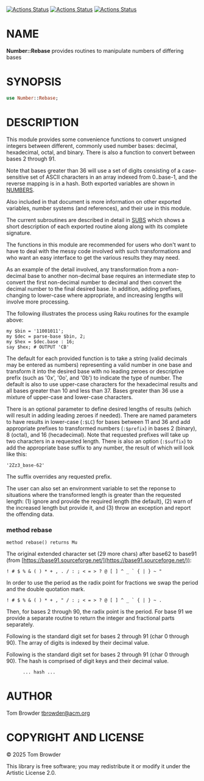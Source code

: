 [![Actions Status](https://github.com/tbrowder/Number-Rebase/actions/workflows/linux.yml/badge.svg)](https://github.com/tbrowder/Number-Rebase/actions) [![Actions Status](https://github.com/tbrowder/Number-Rebase/actions/workflows/macos.yml/badge.svg)](https://github.com/tbrowder/Number-Rebase/actions) [![Actions Status](https://github.com/tbrowder/Number-Rebase/actions/workflows/windows.yml/badge.svg)](https://github.com/tbrowder/Number-Rebase/actions)

NAME
====

**Number::Rebase** provides routines to manipulate numbers of differing bases

SYNOPSIS
========

```raku
use Number::Rebase;
```

DESCRIPTION
===========

This module provides some convenience functions to convert unsigned integers between different, commonly used number bases: decimal, hexadecimal, octal, and binary. There is also a function to convert between bases 2 through 91.

Note that bases greater than 36 will use a set of digits consisting of a case-sensitive set of ASCII characters in an array indexed from 0..base-1, and the reverse mapping is in a hash. Both exported variables are shown in [NUMBERS](../blob/master/docs/NUMBERS.md).

Also included in that document is more information on other exported variables, number systems (and references), and their use in this module.

The current subroutines are described in detail in [SUBS](../blob/master/docs/SUBS.md) which shows a short description of each exported routine along along with its complete signature.

The functions in this module are recommended for users who don't want to have to deal with the messy code involved with such transformations and who want an easy interface to get the various results they may need.

As an example of the detail involved, any transformation from a non-decimal base to another non-decimal base requires an intermediate step to convert the first non-decimal number to decimal and then convert the decimal number to the final desired base. In addition, adding prefixes, changing to lower-case where appropriate, and increasing lengths will involve more processing.

The following illustrates the process using Raku routines for the example above:

    my $bin = '11001011';
    my $dec = parse-base $bin, 2;
    my $hex = $dec.base : 16;
    say $hex; # OUTPUT 'CB'

The default for each provided function is to take a string (valid decimals may be entered as numbers) representing a valid number in one base and transform it into the desired base with no leading zeroes or descriptive prefix (such as '0x', '0o', and '0b') to indicate the type of number. The default is also to use upper-case characters for the hexadecimal results and all bases greater than 10 and less than 37. Bases greater than 36 use a mixture of upper-case and lower-case characters.

There is an optional parameter to define desired lengths of results (which will result in adding leading zeroes if needed). There are named parameters to have results in lower-case (`:$LC`) for bases between 11 and 36 and add appropriate prefixes to transformed numbers (`:$prefix`) in bases 2 (binary), 8 (octal), and 16 (hecadecimal). Note that requested prefixes will take up two characters in a requested length. There is also an option (`:$suffix`) to add the appropriate base suffix to any number, the result of which will look like this:

    '2Zz3_base-62'

The suffix overrides any requested prefix.

The user can also set an environment variable to set the reponse to situations where the transformed length is greater than the requested length: (1) ignore and provide the required length (the default), (2) warn of the increased length but provide it, and (3) throw an exception and report the offending data.

### method rebase

    method rebase() returns Mu

The original extended character set (29 more chars) after base62 to base91 (from [https://base91.sourceforge.net/](https://base91.sourceforge.net/)):

    ! # $ % & ( ) * + , . / : ; < = > ? @ [ ] ^ _ ` { | } ~ "

In order to use the period as the radix point for fractions we swap the period and the double quotation mark.

    ! # $ % & ( ) * + , " / : ; < = > ? @ [ ] ^ _ ` { | } ~ .

Then, for bases 2 through 90, the radix point is the period. For base 91 we provide a separate routine to return the integer and fractional parts separately.

Following is the standard digit set for bases 2 through 91 (char 0 through 90). The array of digits is indexed by their decimal value.

Following is the standard digit set for bases 2 through 91 (char 0 through 90). The hash is comprised of digit keys and their decimal value.

          ... hash ...

AUTHOR
======

Tom Browder <tbrowder@acm.org>

COPYRIGHT AND LICENSE
=====================

© 2025 Tom Browder

This library is free software; you may redistribute it or modify it under the Artistic License 2.0.

